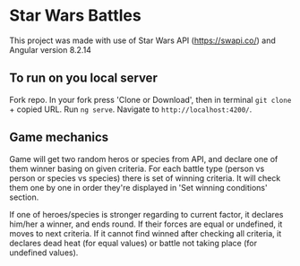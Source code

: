 # Star Wars Battles

This project was made with use of Star Wars API (https://swapi.co/) and Angular version 8.2.14

## To run on you local server

Fork repo. In your fork press 'Clone or Download', then in terminal `git clone` + copied URL.
Run `ng serve`. 
Navigate to `http://localhost:4200/`.

## Game mechanics

Game will get two random heros or species from  API, and declare one of them winner basing on given criteria.
For each battle type (person vs person or species vs species) there is set of winning criteria. 
It will check them one by one in order they're displayed in 'Set winning conditions' section. 

If one of heroes/species is stronger regarding to current factor, it declares him/her a winner, and ends round. If their forces are equal or undefined, it moves to next criteria. 
If it cannot find winned after checking all criteria, it declares dead heat (for equal values) or battle not taking place (for undefined values). 

